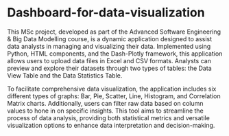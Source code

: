 # Dashboard-for-data-visualization
This MSc project, developed as part of the Advanced Software Engineering & Big Data Modelling course, is a dynamic application designed to assist data analysts in managing and visualizing their data. Implemented using Python, HTML components, and the Dash-Plotly framework, this application allows users to upload data files in Excel and CSV formats. Analysts can preview and explore their datasets through two types of tables: the Data View Table and the Data Statistics Table. 

To facilitate comprehensive data visualization, the application includes six different types of graphs: Bar, Pie, Scatter, Line, Histogram, and Correlation Matrix charts. Additionally, users can filter raw data based on column values to hone in on specific insights. This tool aims to streamline the process of data analysis, providing both statistical metrics and versatile visualization options to enhance data interpretation and decision-making.

